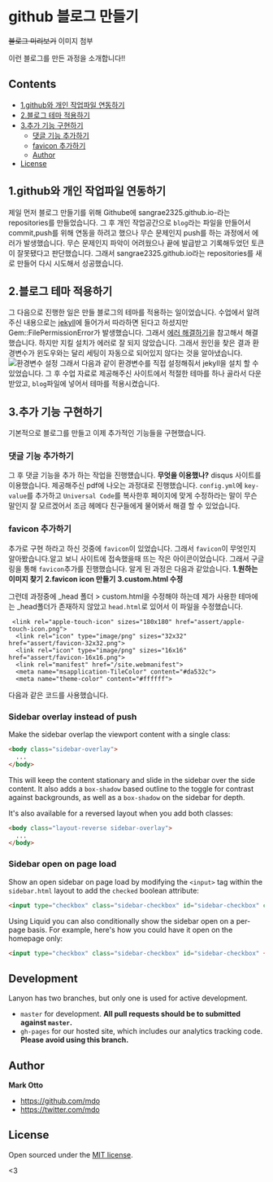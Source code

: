 # github 블로그 만들기
~~블로그 미리보기~~
이미지 첨부

이런 블로그를 만든 과정을 소개합니다!!


## Contents

- [1.github와 개인 작업파일 연동하기 ](https://github.com/sangrae2325/sangrae2325.github.io#1github%EC%99%80-%EA%B0%9C%EC%9D%B8-%EC%9E%91%EC%97%85%ED%8C%8C%EC%9D%BC-%EC%97%B0%EB%8F%99%ED%95%98%EA%B8%B0)
- [2.블로그 테마 적용하기](https://github.com/sangrae2325/sangrae2325.github.io#2%EB%B8%94%EB%A1%9C%EA%B7%B8-%ED%85%8C%EB%A7%88-%EC%A0%81%EC%9A%A9%ED%95%98%EA%B8%B0)
- [3.추가 기능 구현하기](https://github.com/sangrae2325/sangrae2325.github.io#3%EC%B6%94%EA%B0%80-%EA%B8%B0%EB%8A%A5-%EA%B5%AC%ED%98%84%ED%95%98%EA%B8%B0)
  - [댓글 기능 추가하기](https://github.com/sangrae2325/sangrae2325.github.io#%EB%8C%93%EA%B8%80-%EA%B8%B0%EB%8A%A5-%EC%B6%94%EA%B0%80%ED%95%98%EA%B8%B0)
  - [favicon 추가하기](https://github.com/sangrae2325/sangrae2325.github.io#favicon-%EC%B6%94%EA%B0%80%ED%95%98%EA%B8%B0)
  - [Author](#author)
- [License](#license)


## 1.github와 개인 작업파일 연동하기 

제일 먼저 블로그 만들기를 위해 Githube에 sangrae2325.github.io-라는 repositories를 만들었습니다. 그 후 개인 작업공간으로 `blog`라는 파일을 만들어서 commit,push를 위해 연동을 하려고 했으나 무슨 문제인지 push를 하는 과정에서 에러가 발생했습니다. 무슨 문제인지 파악이 어려웠으나 끝에 발급받고 기록해두었던 토큰이 잘못됐다고 판단했습니다. 그래서 sangrae2325.github.io라는 repositories를 새로 만들어 다시 시도해서 성공했습니다.


## 2.블로그 테마 적용하기

그 다음으로 진행한 일은 만들 블로그의 테마를 적용하는 일이었습니다.
수업에서 알려주신 내용으로는 [jekyll](https://jekyllrb-ko.github.io/docs/)에 들어가서 따라하면 된다고 하셨지만 Gem::FilePermissionError가 발생했습니다. 그래서 [에러 해결하기](https://jojoldu.tistory.com/288)을 참고해서 해결했습니다. 하지만 지킬 설치가 에러로 잘 되지 않았습니다. 
그래서 원인을 찾은 결과 환경변수가 윈도우와는 달리 세팅이 자동으로 되어있지 않다는 것을 알아냈습니다. 
![환경변수 설정](https://user-images.githubusercontent.com/106955624/204092715-c800aa9e-9b47-433a-9d75-5d9cdd0748fb.png)
그래서 다음과 같이 환경변수를 직접 설정해줘서 jekyll을 설치 할 수 있었습니다.
그 후 수업 자료로 제공해주신 사이트에서 적절한 테마를 하나 골라서 다운받았고, `blog`파일에 넣어서 테마를 적용시켰습니다.



## 3.추가 기능 구현하기

기본적으로 블로그를 만들고 이제 추가적인 기능들을 구현했습니다.



### 댓글 기능 추가하기

그 후 댓글 기능을 추가 하는 작업을 진행헀습니다. 
**무엇을 이용했나?** disqus 사이트를 이용했습니다.
제공해주신 pdf에 나오는 과정대로 진행했습니다.
`config.yml`에 `key-value`를 추가하고 `Universal Code`를 복사한후 페이지에 맞게 수정하라는 말이 무슨 말인지 잘 모르겠어서 조금 헤메다 친구들에게 물어봐서 해결 할 수 있었습니다.






### favicon 추가하기

추가로 구현 하라고 하신 것중에 `favicon`이 있었습니다.
그래서 `favicon`이 무엇인지 알아봤습니다.알고 보니 사이트에 접속했을때 뜨는 작은 아이콘이었습니다. 그래서 구글링을 통해 `favicon`추가를 진행했습니다. 알게 된 과정은 다음과 같았습니다.
**1.원하는 이미지 찾기**
**2.favicon icon 만들기**
**3.custom.html 수정**

그런데 과정중에 _head 폴더 > custom.html을 수정해야 하는데 제가 사용한 테마에는 _head폴더가 존재하지 않았고 `head.html`로 있어서 이 파일을 수정했습니다.

```
 <link rel="apple-touch-icon" sizes="180x180" href="assert/apple-touch-icon.png">
  <link rel="icon" type="image/png" sizes="32x32" href="assert/favicon-32x32.png">
  <link rel="icon" type="image/png" sizes="16x16" href="assert/favicon-16x16.png">
  <link rel="manifest" href="/site.webmanifest">
  <meta name="msapplication-TileColor" content="#da532c">
  <meta name="theme-color" content="#ffffff"> 
```
다음과 같은 코드를 사용했습니다.





### Sidebar overlay instead of push

Make the sidebar overlap the viewport content with a single class:

```html
<body class="sidebar-overlay">
  ...
</body>
```

This will keep the content stationary and slide in the sidebar over the side content. It also adds a `box-shadow` based outline to the toggle for contrast against backgrounds, as well as a `box-shadow` on the sidebar for depth.

It's also available for a reversed layout when you add both classes:

```html
<body class="layout-reverse sidebar-overlay">
  ...
</body>
```

### Sidebar open on page load

Show an open sidebar on page load by modifying the `<input>` tag within the `sidebar.html` layout to add the `checked` boolean attribute:

```html
<input type="checkbox" class="sidebar-checkbox" id="sidebar-checkbox" checked>
```

Using Liquid you can also conditionally show the sidebar open on a per-page basis. For example, here's how you could have it open on the homepage only:

```html
<input type="checkbox" class="sidebar-checkbox" id="sidebar-checkbox" {% if page.title =="Home" %}checked{% endif %}>
```

## Development

Lanyon has two branches, but only one is used for active development.

- `master` for development.  **All pull requests should be to submitted against `master`.**
- `gh-pages` for our hosted site, which includes our analytics tracking code. **Please avoid using this branch.**


## Author

**Mark Otto**
- <https://github.com/mdo>
- <https://twitter.com/mdo>


## License

Open sourced under the [MIT license](LICENSE.md).

<3
